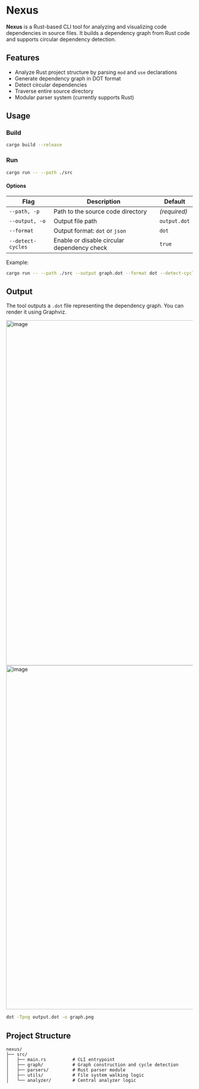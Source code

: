 # Nexus

**Nexus** is a Rust-based CLI tool for analyzing and visualizing code dependencies in source files. It builds a dependency graph from Rust code and supports circular dependency detection.

## Features

- Analyze Rust project structure by parsing `mod` and `use` declarations
- Generate dependency graph in DOT format
- Detect circular dependencies
- Traverse entire source directory
- Modular parser system (currently supports Rust)

## Usage

### Build

```bash
cargo build --release
````

### Run

```bash
cargo run -- --path ./src
```

#### Options

| Flag              | Description                                 | Default      |
| ----------------- | ------------------------------------------- | ------------ |
| `--path, -p`      | Path to the source code directory           | *(required)* |
| `--output, -o`    | Output file path                            | `output.dot` |
| `--format`        | Output format: `dot` or `json`              | `dot`        |
| `--detect-cycles` | Enable or disable circular dependency check | `true`       |

Example:

```bash
cargo run -- --path ./src --output graph.dot --format dot --detect-cycles false
```

## Output

The tool outputs a `.dot` file representing the dependency graph. You can render it using Graphviz.

<img width="898" height="933" alt="image" src="https://github.com/user-attachments/assets/4b7a0ecb-8356-4586-b312-68e140b6b01d" />
<img width="843" height="930" alt="image" src="https://github.com/user-attachments/assets/e936faf2-4a80-4b95-802d-a2e9b2d1c945" />


```bash
dot -Tpng output.dot -o graph.png
```

## Project Structure

```
nexus/
├── src/
│   ├── main.rs          # CLI entrypoint
│   ├── graph/           # Graph construction and cycle detection
│   ├── parsers/         # Rust parser module
│   ├── utils/           # File system walking logic
│   └── analyzer/        # Central analyzer logic
```


